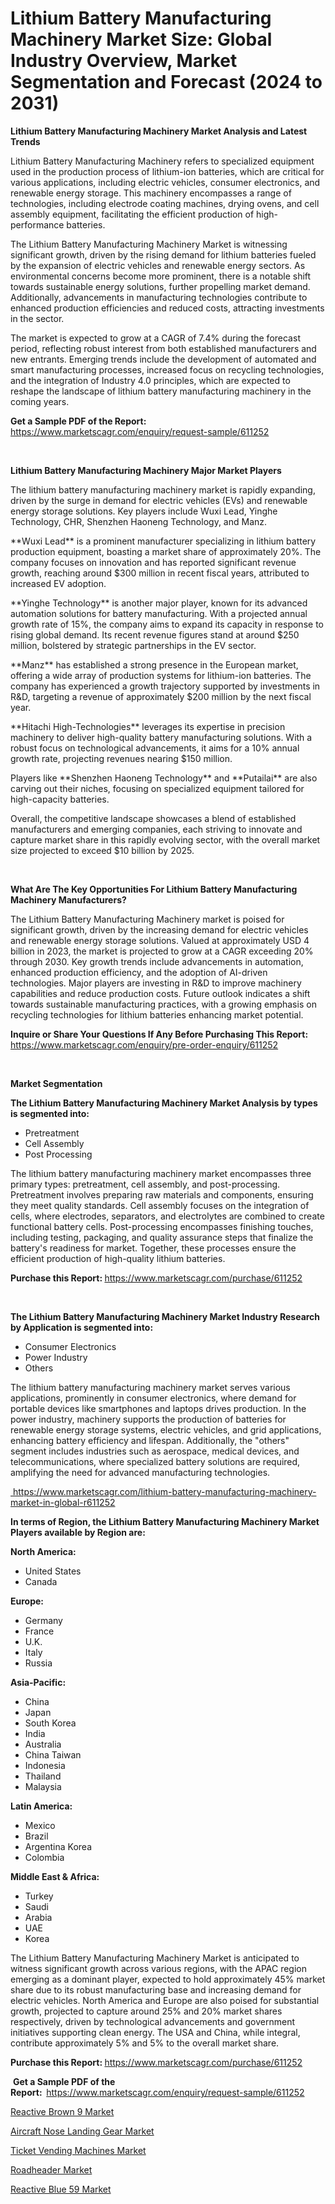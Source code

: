 <p><h1>Lithium Battery Manufacturing Machinery Market Size: Global Industry Overview, Market Segmentation and Forecast (2024 to 2031)</h1></p><p><strong>Lithium Battery Manufacturing Machinery Market Analysis and Latest Trends</strong></p>
<p><p>Lithium Battery Manufacturing Machinery refers to specialized equipment used in the production process of lithium-ion batteries, which are critical for various applications, including electric vehicles, consumer electronics, and renewable energy storage. This machinery encompasses a range of technologies, including electrode coating machines, drying ovens, and cell assembly equipment, facilitating the efficient production of high-performance batteries.</p><p>The Lithium Battery Manufacturing Machinery Market is witnessing significant growth, driven by the rising demand for lithium batteries fueled by the expansion of electric vehicles and renewable energy sectors. As environmental concerns become more prominent, there is a notable shift towards sustainable energy solutions, further propelling market demand. Additionally, advancements in manufacturing technologies contribute to enhanced production efficiencies and reduced costs, attracting investments in the sector.</p><p>The market is expected to grow at a CAGR of 7.4% during the forecast period, reflecting robust interest from both established manufacturers and new entrants. Emerging trends include the development of automated and smart manufacturing processes, increased focus on recycling technologies, and the integration of Industry 4.0 principles, which are expected to reshape the landscape of lithium battery manufacturing machinery in the coming years.</p></p>
<p><strong>Get a Sample PDF of the Report:&nbsp;</strong> <a href="https://www.marketscagr.com/enquiry/request-sample/611252?utm_campaign=1267&utm_medium=2&utm_source=Github&utm_content=ia&utm_term=03102024&utm_id=lithium-battery-manufacturing-machinery">https://www.marketscagr.com/enquiry/request-sample/611252</a></p>
<p>&nbsp;</p>
<p><strong>Lithium Battery Manufacturing Machinery Major Market Players</strong></p>
<p><p>The lithium battery manufacturing machinery market is rapidly expanding, driven by the surge in demand for electric vehicles (EVs) and renewable energy storage solutions. Key players include Wuxi Lead, Yinghe Technology, CHR, Shenzhen Haoneng Technology, and Manz.</p><p>**Wuxi Lead** is a prominent manufacturer specializing in lithium battery production equipment, boasting a market share of approximately 20%. The company focuses on innovation and has reported significant revenue growth, reaching around $300 million in recent fiscal years, attributed to increased EV adoption.</p><p>**Yinghe Technology** is another major player, known for its advanced automation solutions for battery manufacturing. With a projected annual growth rate of 15%, the company aims to expand its capacity in response to rising global demand. Its recent revenue figures stand at around $250 million, bolstered by strategic partnerships in the EV sector.</p><p>**Manz** has established a strong presence in the European market, offering a wide array of production systems for lithium-ion batteries. The company has experienced a growth trajectory supported by investments in R&D, targeting a revenue of approximately $200 million by the next fiscal year.</p><p>**Hitachi High-Technologies** leverages its expertise in precision machinery to deliver high-quality battery manufacturing solutions. With a robust focus on technological advancements, it aims for a 10% annual growth rate, projecting revenues nearing $150 million.</p><p>Players like **Shenzhen Haoneng Technology** and **Putailai** are also carving out their niches, focusing on specialized equipment tailored for high-capacity batteries. </p><p>Overall, the competitive landscape showcases a blend of established manufacturers and emerging companies, each striving to innovate and capture market share in this rapidly evolving sector, with the overall market size projected to exceed $10 billion by 2025.</p></p>
<p>&nbsp;</p>
<p><strong>What Are The Key Opportunities For Lithium Battery Manufacturing Machinery Manufacturers?</strong></p>
<p><p>The Lithium Battery Manufacturing Machinery market is poised for significant growth, driven by the increasing demand for electric vehicles and renewable energy storage solutions. Valued at approximately USD 4 billion in 2023, the market is projected to grow at a CAGR exceeding 20% through 2030. Key growth trends include advancements in automation, enhanced production efficiency, and the adoption of AI-driven technologies. Major players are investing in R&D to improve machinery capabilities and reduce production costs. Future outlook indicates a shift towards sustainable manufacturing practices, with a growing emphasis on recycling technologies for lithium batteries enhancing market potential.</p></p>
<p><strong>Inquire or Share Your Questions If Any Before Purchasing This Report:</strong> <a href="https://www.marketscagr.com/enquiry/pre-order-enquiry/611252?utm_campaign=1267&utm_medium=2&utm_source=Github&utm_content=ia&utm_term=03102024&utm_id=lithium-battery-manufacturing-machinery">https://www.marketscagr.com/enquiry/pre-order-enquiry/611252</a></p>
<p>&nbsp;</p>
<p><strong>Market Segmentation</strong></p>
<p><strong>The Lithium Battery Manufacturing Machinery Market Analysis by types is segmented into:</strong></p>
<p><ul><li>Pretreatment</li><li>Cell Assembly</li><li>Post Processing</li></ul></p>
<p><p>The lithium battery manufacturing machinery market encompasses three primary types: pretreatment, cell assembly, and post-processing. Pretreatment involves preparing raw materials and components, ensuring they meet quality standards. Cell assembly focuses on the integration of cells, where electrodes, separators, and electrolytes are combined to create functional battery cells. Post-processing encompasses finishing touches, including testing, packaging, and quality assurance steps that finalize the battery's readiness for market. Together, these processes ensure the efficient production of high-quality lithium batteries.</p></p>
<p><strong>Purchase this Report:&nbsp;</strong><a href="https://www.marketscagr.com/purchase/611252?utm_campaign=1267&utm_medium=2&utm_source=Github&utm_content=ia&utm_term=03102024&utm_id=lithium-battery-manufacturing-machinery">https://www.marketscagr.com/purchase/611252</a></p>
<p>&nbsp;</p>
<p><strong>The Lithium Battery Manufacturing Machinery Market Industry Research by Application is segmented into:</strong></p>
<p><ul><li>Consumer Electronics</li><li>Power Industry</li><li>Others</li></ul></p>
<p><p>The lithium battery manufacturing machinery market serves various applications, prominently in consumer electronics, where demand for portable devices like smartphones and laptops drives production. In the power industry, machinery supports the production of batteries for renewable energy storage systems, electric vehicles, and grid applications, enhancing battery efficiency and lifespan. Additionally, the "others" segment includes industries such as aerospace, medical devices, and telecommunications, where specialized battery solutions are required, amplifying the need for advanced manufacturing technologies.</p></p>
<p><a href="https://www.marketscagr.com/lithium-battery-manufacturing-machinery-market-in-global-r611252?utm_campaign=1267&utm_medium=2&utm_source=Github&utm_content=ia&utm_term=03102024&utm_id=lithium-battery-manufacturing-machinery">&nbsp;https://www.marketscagr.com/lithium-battery-manufacturing-machinery-market-in-global-r611252</a></p>
<p><strong>In terms of Region, the Lithium Battery Manufacturing Machinery Market Players available by Region are:</strong></p>
<p>
    <p> <strong> North America: </strong>
        <ul>
            <li>United States</li>
            <li>Canada</li>
        </ul>
        </p> 
    <p> <strong> Europe: </strong>
        <ul>
            <li>Germany</li>
            <li>France</li>
            <li>U.K.</li>
            <li>Italy</li>
            <li>Russia</li>
        </ul>
        </p> 
    <p> <strong> Asia-Pacific: </strong>
        <ul>
            <li>China</li>
            <li>Japan</li>
            <li>South Korea</li>
            <li>India</li>
            <li>Australia</li>
            <li>China Taiwan</li>
            <li>Indonesia</li>
            <li>Thailand</li>
            <li>Malaysia</li>
        </ul>
        </p> 
    <p> <strong> Latin America: </strong>
        <ul>
            <li>Mexico</li>
            <li>Brazil</li>
            <li>Argentina Korea</li>
            <li>Colombia</li>
        </ul>
        </p> 
    <p> <strong> Middle East & Africa: </strong>
        <ul>
            <li>Turkey</li>
            <li>Saudi</li>
            <li>Arabia</li>
            <li>UAE</li>
            <li>Korea</li>
        </ul>
    </p>
    </p>
<p><p>The Lithium Battery Manufacturing Machinery Market is anticipated to witness significant growth across various regions, with the APAC region emerging as a dominant player, expected to hold approximately 45% market share due to its robust manufacturing base and increasing demand for electric vehicles. North America and Europe are also poised for substantial growth, projected to capture around 25% and 20% market shares respectively, driven by technological advancements and government initiatives supporting clean energy. The USA and China, while integral, contribute approximately 5% and 5% to the overall market share.</p></p>
<p><strong>Purchase this Report: </strong><a href="https://www.marketscagr.com/purchase/611252?utm_campaign=1267&utm_medium=2&utm_source=Github&utm_content=ia&utm_term=03102024&utm_id=lithium-battery-manufacturing-machinery">https://www.marketscagr.com/purchase/611252</a></p>
<p>&nbsp;<strong>Get a Sample PDF of the Report:&nbsp;&nbsp;</strong><a href="https://www.marketscagr.com/enquiry/request-sample/611252?utm_campaign=1267&utm_medium=2&utm_source=Github&utm_content=ia&utm_term=03102024&utm_id=lithium-battery-manufacturing-machinery">https://www.marketscagr.com/enquiry/request-sample/611252</a></p>
<p><strong></strong></p>
<p><p><a href="https://issuu.com/reportprime-2/docs/reactive-brown-9-market-size-2030.p_b39f7a90effd21?utm_campaign=1267&utm_medium=2&utm_source=Github&utm_content=ia&utm_term=03102024&utm_id=lithium-battery-manufacturing-machinery">Reactive Brown 9 Market</a></p><p><a href="https://www.linkedin.com/pulse/unveiling-market-trends-global-aircraft-nose-landing-gear-growth-j55xe?trackingId=XomjvZ1GRESx%2BMbCaftKCQ%3D%3D&utm_campaign=1267&utm_medium=2&utm_source=Github&utm_content=ia&utm_term=03102024&utm_id=lithium-battery-manufacturing-machinery">Aircraft Nose Landing Gear Market</a></p><p><a href="https://www.linkedin.com/pulse/ticket-vending-machines-market-global-regional-analysis-focus-ae8qe?trackingId=rOY%2BqXnLRt2Ifh6c8cWZuw%3D%3D&utm_campaign=1267&utm_medium=2&utm_source=Github&utm_content=ia&utm_term=03102024&utm_id=lithium-battery-manufacturing-machinery">Ticket Vending Machines Market</a></p><p><a href="https://www.linkedin.com/pulse/roadheader-market-outlook-share-analysis-growth-trends-forecasts-uzc3e?trackingId=ce8AbU4qT0Ch0EPAw2OKNg%3D%3D&utm_campaign=1267&utm_medium=2&utm_source=Github&utm_content=ia&utm_term=03102024&utm_id=lithium-battery-manufacturing-machinery">Roadheader Market</a></p><p><a href="https://issuu.com/reportprime-2/docs/reactive-blue-59-market-size-2030.p_e2c35468151591?utm_campaign=1267&utm_medium=2&utm_source=Github&utm_content=ia&utm_term=03102024&utm_id=lithium-battery-manufacturing-machinery">Reactive Blue 59 Market</a></p></p>